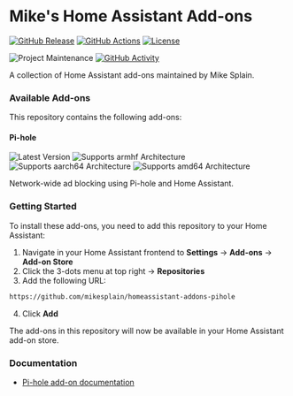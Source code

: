 # Mike's Home Assistant Add-ons

[![GitHub Release][releases-shield]][releases]
[![GitHub Actions][actions-shield]][actions]
[![License][license-shield]](LICENSE)

![Project Maintenance][maintenance-shield]
[![GitHub Activity][commits-shield]][commits]

A collection of Home Assistant add-ons maintained by Mike Splain.

### Available Add-ons

This repository contains the following add-ons:

#### Pi-hole

![Latest Version][pihole-version-shield]
![Supports armhf Architecture][armhf-shield]
![Supports aarch64 Architecture][aarch64-shield]
![Supports amd64 Architecture][amd64-shield]

Network-wide ad blocking using Pi-hole and Home Assistant.

### Getting Started

To install these add-ons, you need to add this repository to your Home Assistant:

1. Navigate in your Home Assistant frontend to **Settings** -> **Add-ons** -> **Add-on Store**
2. Click the 3-dots menu at top right -> **Repositories**
3. Add the following URL:

```txt
https://github.com/mikesplain/homeassistant-addons-pihole
```

4. Click **Add**

The add-ons in this repository will now be available in your Home Assistant add-on store.

### Documentation

- [Pi-hole add-on documentation](pi-hole/README.md)

[aarch64-shield]: https://img.shields.io/badge/aarch64-yes-green.svg
[amd64-shield]: https://img.shields.io/badge/amd64-yes-green.svg
[armhf-shield]: https://img.shields.io/badge/armhf-yes-green.svg
[armv7-shield]: https://img.shields.io/badge/armv7-yes-green.svg
[pi-hole]: https://pi-hole.net/
[pihole-version-shield]: https://img.shields.io/badge/dynamic/json?label=Version&query=%24.version&url=https%3A%2F%2Fraw.githubusercontent.com%2Fmikesplain%2Fhomeassistant-addons-pihole%2Fmain%2Fpi-hole%2Fconfig.json
[releases-shield]: https://img.shields.io/github/release/mikesplain/homeassistant-addons-pihole.svg
[releases]: https://github.com/mikesplain/homeassistant-addons-pihole/releases
[actions-shield]: https://github.com/mikesplain/homeassistant-addons-pihole/actions/workflows/builder.yaml/badge.svg
[actions]: https://github.com/mikesplain/homeassistant-addons-pihole/actions/workflows/builder.yaml
[license-shield]: https://img.shields.io/github/license/mikesplain/homeassistant-addons-pihole.svg
[maintenance-shield]: https://img.shields.io/maintenance/yes/2025.svg
[commits-shield]: https://img.shields.io/github/commit-activity/y/mikesplain/homeassistant-addons-pihole.svg
[commits]: https://github.com/mikesplain/homeassistant-addons-pihole/commits/main
